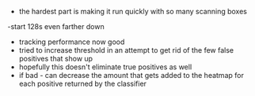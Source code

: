 - the hardest part is making it run quickly with so many scanning boxes



-start 128s even farther down


- tracking performance now good
- tried to increase threshold in an attempt to get rid of the few false positives that show up
- hopefully this doesn't eliminate true positives as well
- if bad - can decrease the amount that gets added to the heatmap for each positive returned by the classifier